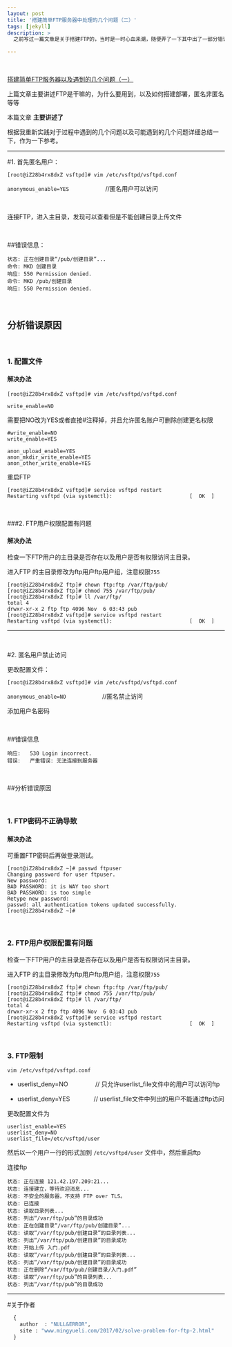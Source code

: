 ```yaml
---
layout: post
title: '搭建简单FTP服务器中处理的几个问题（二）'
tags: [jekyll]
description: >
  之前写过一篇文章是关于搭建FTP的，当时是一时心血来潮，随便弄了一下其中出了一部分错误，也没有具体的记录下来，最近由于一些原因，需要自己重新拿过来好好研究一下，于是又开始研究起来，具体的搭建过程我就不说了，搭建中详细的内容可以参考

---
```


<!--more-->

&nbsp;

[搭建简单FTP服务器以及遇到的几个问题（一）][1]


  [1]: https://www.mingyueli.com/2016/11/ftp-1.html


上篇文章主要讲述FTP是干嘛的，为什么要用到，以及如何搭建部署，匿名非匿名等等

本篇文章  **主要讲述了**

根据我重新实践对于过程中遇到的几个问题以及可能遇到的几个问题详细总结一下，作为一下参考。


----------


#1. 首先匿名用户：

``[root@iZ28b4rx8dxZ vsftpd]# vim /etc/vsftpd/vsftpd.conf``

``anonymous_enable=YES``　　　　　　//匿名用户可以访问

&nbsp;

连接FTP，进入主目录，发现可以查看但是不能创建目录上传文件

&nbsp;

##错误信息：

```
状态:	正在创建目录“/pub/创建目录”...
命令:	MKD 创建目录
响应:	550 Permission denied.
命令:	MKD /pub/创建目录
响应:	550 Permission denied.
```
&nbsp;

## 分析错误原因

&nbsp;

### 1. 配置文件

#### 解决办法

``[root@iZ28b4rx8dxZ vsftpd]# vim /etc/vsftpd/vsftpd.conf``

``write_enable=NO``

需要把NO改为YES或者直接#注释掉，并且允许匿名账户可删除创建更名权限

```
#write_enable=NO
write_enable=YES

anon_upload_enable=YES
anon_mkdir_write_enable=YES
anon_other_write_enable=YES
```

重启FTP

```
[root@iZ28b4rx8dxZ vsftpd]# service vsftpd restart
Restarting vsftpd (via systemctl):                         [  OK  ]
```

&nbsp;

###2. FTP用户权限配置有问题

#### 解决办法

检查一下FTP用户的主目录是否存在以及用户是否有权限访问主目录。

进入FTP 的主目录修改为ftp用户ftp用户组，注意权限`755`
```
[root@iZ28b4rx8dxZ ftp]# chown ftp:ftp /var/ftp/pub/
[root@iZ28b4rx8dxZ ftp]# chmod 755 /var/ftp/pub/
[root@iZ28b4rx8dxZ ftp]# ll /var/ftp/
total 4
drwxr-xr-x 2 ftp ftp 4096 Nov  6 03:43 pub
[root@iZ28b4rx8dxZ vsftpd]# service vsftpd restart
Restarting vsftpd (via systemctl):                         [  OK  ]
```


----------


&nbsp;

#2. 匿名用户禁止访问

更改配置文件：

``[root@iZ28b4rx8dxZ vsftpd]# vim /etc/vsftpd/vsftpd.conf``

``anonymous_enable=NO``　　　　　　//匿名禁止访问

添加用户名密码

&nbsp;

##错误信息

```
响应:   530 Login incorrect.
错误:   严重错误: 无法连接到服务器
```

&nbsp;

##分析错误原因

&nbsp;

### 1. FTP密码不正确导致

#### 解决办法

可重置FTP密码后再做登录测试。

```
[root@iZ28b4rx8dxZ ~]# passwd ftpuser
Changing password for user ftpuser.
New password: 
BAD PASSWORD: it is WAY too short
BAD PASSWORD: is too simple
Retype new password: 
passwd: all authentication tokens updated successfully.
[root@iZ28b4rx8dxZ ~]# 
```

&nbsp;

### 2. FTP用户权限配置有问题

检查一下FTP用户的主目录是否存在以及用户是否有权限访问主目录。

进入FTP 的主目录修改为ftp用户ftp用户组，注意权限`755`
```
[root@iZ28b4rx8dxZ ftp]# chown ftp:ftp /var/ftp/pub/
[root@iZ28b4rx8dxZ ftp]# chmod 755 /var/ftp/pub/
[root@iZ28b4rx8dxZ ftp]# ll /var/ftp/
total 4
drwxr-xr-x 2 ftp ftp 4096 Nov  6 03:43 pub
[root@iZ28b4rx8dxZ vsftpd]# service vsftpd restart
Restarting vsftpd (via systemctl):                         [  OK  ]
```
&nbsp;

### 3. FTP限制

`vim /etc/vsftpd/vsftpd.conf`

 * userlist_deny=NO  &nbsp;&nbsp;&nbsp;&nbsp;&nbsp;&nbsp;&nbsp;&nbsp;&nbsp;&nbsp;&nbsp;&nbsp;&nbsp;&nbsp; // 只允许userlist_file文件中的用户可以访问ftp

 * userlist_deny=YES  &nbsp;&nbsp;&nbsp;&nbsp;&nbsp;&nbsp;&nbsp;&nbsp;&nbsp;&nbsp;&nbsp;&nbsp;&nbsp;// userlist_file文件中列出的用户不能通过ftp访问

更改配置文件为

```
userlist_enable=YES
userlist_deny=NO
userlist_file=/etc/vsftpd/user
```

然后以一个用户一行的形式加到 `/etc/vsftpd/user` 文件中，然后重启ftp

连接ftp

```
状态:	正在连接 121.42.197.209:21...
状态:	连接建立，等待欢迎消息...
状态:	不安全的服务器，不支持 FTP over TLS。
状态:	已连接
状态:	读取目录列表...
状态:	列出“/var/ftp/pub”的目录成功
状态:	正在创建目录“/var/ftp/pub/创建目录”...
状态:	读取“/var/ftp/pub/创建目录”的目录列表...
状态:	列出“/var/ftp/pub/创建目录”的目录成功
状态:	开始上传 入门.pdf
状态:	读取“/var/ftp/pub/创建目录”的目录列表...
状态:	列出“/var/ftp/pub/创建目录”的目录成功
状态:	正在删除“/var/ftp/pub/创建目录/入门.pdf”
状态:	读取“/var/ftp/pub”的目录列表...
状态:	列出“/var/ftp/pub”的目录成功
```
----------


#关于作者

```python
  {
    author  : "NULL&ERROR",
    site : "www.mingyueli.com/2017/02/solve-problem-for-ftp-2.html"
  }
```